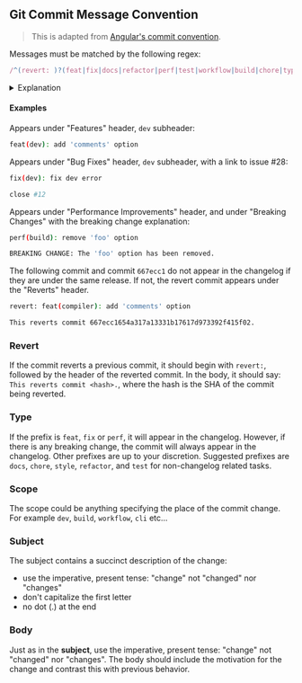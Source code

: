 ## Git Commit Message Convention

> This is adapted from [Angular's commit convention](https://github.com/conventional-changelog/conventional-changelog/tree/master/packages/conventional-changelog-angular).

Messages must be matched by the following regex:

```js
/^(revert: )?(feat|fix|docs|refactor|perf|test|workflow|build|chore|types|wip|release|deps)(\(.+\))?: .{1,50}/
```

<details>
  <summary>Explanation</summary>

| Message  | Decryption       |
| -------- | ---------------- |
| feat     | feature          |
| fix      | fix              |
| docs     | documentation    |
| refactor | refactoring      |
| perf     | performance      |
| test     | testing          |
| workflow | workflow         |
| build    | build            |
| chore    | chore            |
| types    | types            |
| wip      | work in progress |
| release  | release          |
| deps     | dependencies     |
</details>

#### Examples

Appears under "Features" header, `dev` subheader:

```bash
feat(dev): add 'comments' option
```

Appears under "Bug Fixes" header, `dev` subheader, with a link to issue #28:

```bash
fix(dev): fix dev error

close #12
```

Appears under "Performance Improvements" header, and under "Breaking Changes" with the breaking change explanation:

```bash
perf(build): remove 'foo' option

BREAKING CHANGE: The 'foo' option has been removed.
```

The following commit and commit `667ecc1` do not appear in the changelog if they are under the same release. If not, the revert commit appears under the "Reverts" header.

```bash
revert: feat(compiler): add 'comments' option

This reverts commit 667ecc1654a317a13331b17617d973392f415f02.
```

### Revert

If the commit reverts a previous commit, it should begin with `revert:`, followed by the header of the reverted commit. In the body, it should say: `This reverts commit <hash>.`, where the hash is the SHA of the commit being reverted.

### Type

If the prefix is `feat`, `fix` or `perf`, it will appear in the changelog. However, if there is any breaking change, the commit will always appear in the changelog. Other prefixes are up to your discretion. Suggested prefixes are `docs`, `chore`, `style`, `refactor`, and `test` for non-changelog related tasks.

### Scope

The scope could be anything specifying the place of the commit change. For example `dev`, `build`, `workflow`, `cli` etc...

### Subject

The subject contains a succinct description of the change:

- use the imperative, present tense: "change" not "changed" nor "changes"
- don't capitalize the first letter
- no dot (.) at the end

### Body

Just as in the **subject**, use the imperative, present tense: "change" not "changed" nor "changes".
The body should include the motivation for the change and contrast this with previous behavior.
